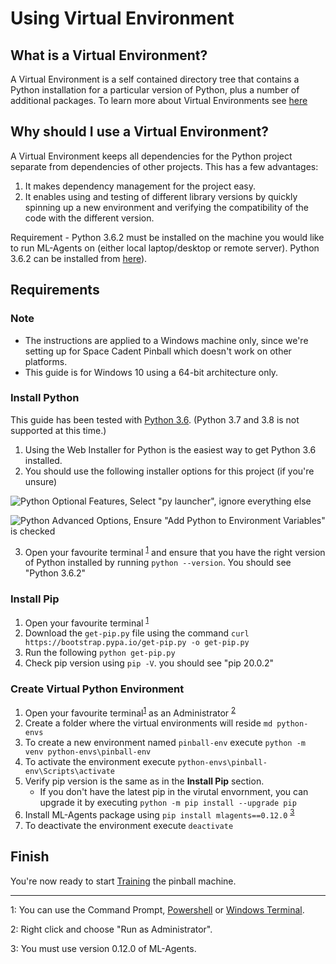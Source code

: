 # Using Virtual Environment

## What is a Virtual Environment?
A Virtual Environment is a self contained directory tree that contains a Python installation
for a particular version of Python, plus a number of additional packages. To learn more about
Virtual Environments see [here][pythonVirtualEnvironments]

## Why should I use a Virtual Environment?
A Virtual Environment keeps all dependencies for the Python project separate from dependencies
of other projects. This has a few advantages:
1. It makes dependency management for the project easy.
1. It enables using and testing of different library versions by quickly
spinning up a new environment and verifying the compatibility of the code with the
different version.

Requirement - Python 3.6.2 must be installed on the machine you would like
to run ML-Agents on (either local laptop/desktop or remote server). Python 3.6.2 can be
installed from [here][pythonDownload]).


## Requirements

### __Note__
- The instructions are applied to a Windows machine only, since we're setting up for Space Cadent Pinball which doesn't work on other platforms.
- This guide is for Windows 10 using a 64-bit architecture only. 

### __Install Python__
This guide has been tested with [Python 3.6][pythonDownload]. (Python 3.7 and 3.8 is not supported at this time.)

1. Using the Web Installer for Python is the easiest way to get Python 3.6 installed.
1. You should use the following installer options for this project (if you're unsure)

![Python Optional Features, Select "py launcher", ignore everything else](./imgs/python_optional.png)

![Python Advanced Options, Ensure "Add Python to Environment Variables" is checked](./imgs/python_advanced.png)

3. Open your favourite terminal <sup>[1](#footnote1)</sup> and ensure that you have the right version of Python installed by running `python --version`. You should see "Python 3.6.2"

### __Install Pip__
1. Open your favourite terminal <sup>[1](#footnote1)</sup>
1. Download the `get-pip.py` file using the command `curl https://bootstrap.pypa.io/get-pip.py -o get-pip.py`
1. Run the following `python get-pip.py`
1. Check pip version using `pip -V`. you should see "pip 20.0.2"


###  __Create Virtual Python Environment__

1. Open your favourite terminal<sup>[1](#footnote1)</sup> as an Administrator <sup>[2](#footnote2)</sup>
1. Create a folder where the virtual environments will reside `md python-envs`
1. To create a new environment named `pinball-env` execute `python -m venv python-envs\pinball-env`
1. To activate the environment execute `python-envs\pinball-env\Scripts\activate`
1. Verify pip version is the same as in the __Install Pip__ section. 
    - If you don't have the latest pip in the virutal envornment, you can upgrade it by executing `python -m pip install --upgrade pip`
1. Install ML-Agents package using `pip install mlagents==0.12.0` <sup>[3](#footnote3)</sup>
1. To deactivate the environment execute `deactivate`

## Finish

You're now ready to start [Training][training] the pinball machine.

<!-- Footnotes -->
<hr/>

<a name="footnote1">1</a>: You can use the Command Prompt, [Powershell][powershell] or [Windows Terminal][windowsTerminal]. 

<a name="footnote2">2</a>: Right click and choose "Run as Administrator".

<a name="footnote3">3</a>: You must use version 0.12.0 of ML-Agents.



<!-- Links -->
[pythonVirtualEnvironments]: https://docs.python.org/3/library/venv.html "Python Virtual Environments Documentation"
[pythonDownload]: https://www.python.org/downloads/release/python-362/ "Download Python 3.6"
[powershell]: https://docs.microsoft.com/en-au/powershell/scripting/install/installing-powershell-core-on-windows?view=powershell-7 "Install Powershell on Windows"
[windowsTerminal]: https://www.microsoft.com/en-us/p/windows-terminal-preview/9n0dx20hk701?activetab=pivot:overviewtab "Windows Terminal"
[training]: ./Training-ML-Agents.md "Training tutorial" 
